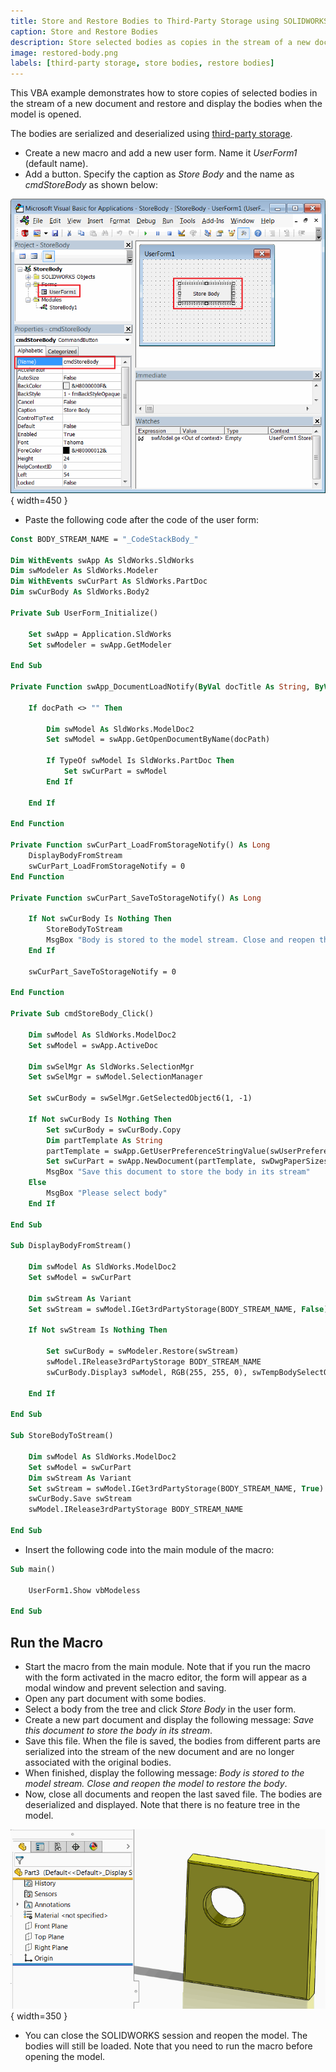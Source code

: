 ```yaml
---
title: Store and Restore Bodies to Third-Party Storage using SOLIDWORKS API
caption: Store and Restore Bodies
description: Store selected bodies as copies in the stream of a new document using SOLIDWORKS API and restore and display the bodies when the model is opened
image: restored-body.png
labels: [third-party storage, store bodies, restore bodies]
---
```


This VBA example demonstrates how to store copies of selected bodies in the stream of a new document and restore and display the bodies when the model is opened.

The bodies are serialized and deserialized using [third-party storage](/docs/codestack/solidworks-api/data-storage/third-party/).

* Create a new macro and add a new user form. Name it *UserForm1* (default name).
* Add a button. Specify the caption as *Store Body* and the name as *cmdStoreBody* as shown below:

![Macro tree and user form controls](macro-solution-tree.png){ width=450 }

* Paste the following code after the code of the user form:

```vb
Const BODY_STREAM_NAME = "_CodeStackBody_"

Dim WithEvents swApp As SldWorks.SldWorks
Dim swModeler As SldWorks.Modeler
Dim WithEvents swCurPart As SldWorks.PartDoc
Dim swCurBody As SldWorks.Body2

Private Sub UserForm_Initialize()
    
    Set swApp = Application.SldWorks
    Set swModeler = swApp.GetModeler
    
End Sub

Private Function swApp_DocumentLoadNotify(ByVal docTitle As String, ByVal docPath As String) As Long
    
    If docPath <> "" Then
    
        Dim swModel As SldWorks.ModelDoc2
        Set swModel = swApp.GetOpenDocumentByName(docPath)
        
        If TypeOf swModel Is SldWorks.PartDoc Then
            Set swCurPart = swModel
        End If
        
    End If
    
End Function

Private Function swCurPart_LoadFromStorageNotify() As Long
    DisplayBodyFromStream
    swCurPart_LoadFromStorageNotify = 0
End Function

Private Function swCurPart_SaveToStorageNotify() As Long

    If Not swCurBody Is Nothing Then
        StoreBodyToStream
        MsgBox "Body is stored to the model stream. Close and reopen the model to restore the body"
    End If
    
    swCurPart_SaveToStorageNotify = 0
    
End Function

Private Sub cmdStoreBody_Click()
    
    Dim swModel As SldWorks.ModelDoc2
    Set swModel = swApp.ActiveDoc
    
    Dim swSelMgr As SldWorks.SelectionMgr
    Set swSelMgr = swModel.SelectionManager
    
    Set swCurBody = swSelMgr.GetSelectedObject6(1, -1)
    
    If Not swCurBody Is Nothing Then
        Set swCurBody = swCurBody.Copy
        Dim partTemplate As String
        partTemplate = swApp.GetUserPreferenceStringValue(swUserPreferenceStringValue_e.swDefaultTemplatePart)
        Set swCurPart = swApp.NewDocument(partTemplate, swDwgPaperSizes_e.swDwgPapersUserDefined, 0, 0)
        MsgBox "Save this document to store the body in its stream"
    Else
        MsgBox "Please select body"
    End If
    
End Sub

Sub DisplayBodyFromStream()
    
    Dim swModel As SldWorks.ModelDoc2
    Set swModel = swCurPart
    
    Dim swStream As Variant
    Set swStream = swModel.IGet3rdPartyStorage(BODY_STREAM_NAME, False)
    
    If Not swStream Is Nothing Then
        
        Set swCurBody = swModeler.Restore(swStream)
        swModel.IRelease3rdPartyStorage BODY_STREAM_NAME
        swCurBody.Display3 swModel, RGB(255, 255, 0), swTempBodySelectOptions_e.swTempBodySelectable
        
    End If
    
End Sub

Sub StoreBodyToStream()
    
    Dim swModel As SldWorks.ModelDoc2
    Set swModel = swCurPart
    Dim swStream As Variant
    Set swStream = swModel.IGet3rdPartyStorage(BODY_STREAM_NAME, True)
    swCurBody.Save swStream
    swModel.IRelease3rdPartyStorage BODY_STREAM_NAME
    
End Sub
```



* Insert the following code into the main module of the macro:

```vb
Sub main()

    UserForm1.Show vbModeless
    
End Sub
```



## Run the Macro

* Start the macro from the main module. Note that if you run the macro with the form activated in the macro editor, the form will appear as a modal window and prevent selection and saving.
* Open any part document with some bodies.
* Select a body from the tree and click *Store Body* in the user form.
* Create a new part document and display the following message: *Save this document to store the body in its stream*.
* Save this file. When the file is saved, the bodies from different parts are serialized into the stream of the new document and are no longer associated with the original bodies.
* When finished, display the following message: *Body is stored to the model stream. Close and reopen the model to restore the body*.
* Now, close all documents and reopen the last saved file. The bodies are deserialized and displayed. Note that there is no feature tree in the model.

![Restored body](restored-body.png){ width=350 }

* You can close the SOLIDWORKS session and reopen the model. The bodies will still be loaded. Note that you need to run the macro before opening the model.